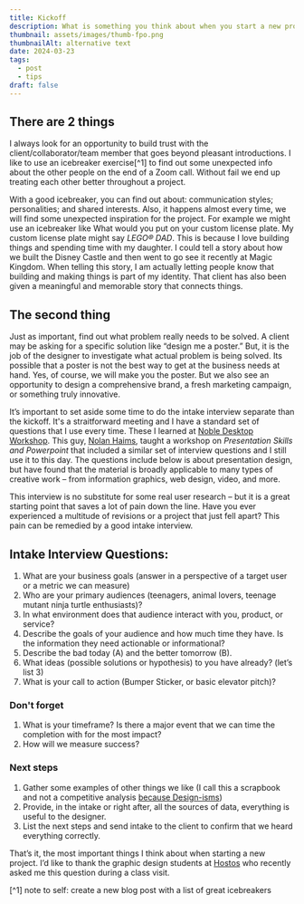 ```yaml
---
title: Kickoff
description: What is something you think about when you start a new project?
thumbnail: assets/images/thumb-fpo.png
thumbnailAlt: alternative text 
date: 2024-03-23
tags:
  - post
  - tips
draft: false
---
```

## There are 2 things

I always look for an opportunity to build trust with the client/collaborator/team member that goes beyond pleasant introductions. I like to use an icebreaker exercise[^1] to find out some unexpected info about the other people on the end of a Zoom call. Without fail we end up treating each other better throughout a project. 

With a good icebreaker, you can find out about: communication styles; personalities; and shared interests. Also, it happens almost every time, we will find some unexpected inspiration for the project. For example we might use an icebreaker like What would you put on your custom license plate. My custom license plate might say <span style="text-transform: uppercase;"><em>LEGO® DAD</em></span>. This is because I love building things and spending time with my daughter. I could tell a story about how we built the Disney Castle and then went to go see it recently at Magic Kingdom. When telling this story, I am actually letting people know that building and making things is part of my identity. That client has also been given a meaningful and memorable story that connects things.

## The second thing

Just as important, find out what problem really needs to be solved. A client may be asking for a specific solution like “design me a poster.” But, it is the job of the designer to investigate what actual problem is being solved. Its possible that a poster is not the best way to get at the business needs at hand. Yes, of course, we will make you the poster. But we also see an opportunity to design a comprehensive brand, a fresh marketing campaign, or something truly innovative. 

It’s important to set aside some time to do the intake interview separate than the kickoff. It's a straitforward meeting and I have a standard set of questions that I use every time. These I learned at [Noble Desktop Workshop](https://www.nobledesktop.com/). This guy, [Nolan Haims](https://www.nolanhaimscreative.com/), taught a workshop on *Presentation Skills and Powerpoint* that included a similar set of interview questions and I still use it to this day. The questions include below is about presentation design, but have found that the material is broadly applicable to many types of creative work – from information graphics, web design, video, and more. 

This interview is no substitute for some real user research – but it is a great starting point that saves a lot of pain down the line. Have you ever experienced a multitude of revisions or a project that just fell apart? This pain can be remedied by a good intake interview. 

## Intake Interview Questions:

1. What are your business goals (answer in a perspective of a target user or a metric we can measure)
2. Who are your primary audiences (teenagers, animal lovers, teenage mutant ninja turtle enthusiasts)?
3. In what environment does that audience interact with you, product, or service?
4. Describe the goals of your audience and how much time they have. Is the information they need actionable or informational?
5. Describe the bad today (A) and the better tomorrow (B).
6. What ideas (possible solutions or hypothesis) to you have already? (let’s list 3)
7. What is your call to action (Bumper Sticker, or basic elevator pitch)?

### Don't forget

1. What is your timeframe? Is there a major event that we can time the completion with for the most impact?
2. How will we measure success?

### Next steps

1. Gather some examples of other things we like (I call this a scrapbook and not a competitive analysis [because Design-isms](https://uxdesign.cc/poster-prompts-for-avoiding-design-isms-8be43625c482))
2. Provide, in the intake or right after, all the sources of data, everything is useful to the designer.
3. List the next steps and send intake to the client to confirm that we heard everything correctly.

That’s it, the most important things I think about when starting a new project. I’d like to thank the graphic design students at [Hostos](https://www.hostos.cuny.edu/About-Hostos/) who recently asked me this question during a class visit. 

[^1] note to self: create a new blog post with a list of great icebreakers  
